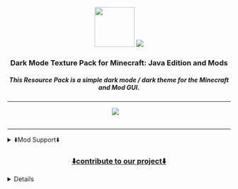 <p align="center"><img height="90" src="https://user-images.githubusercontent.com/18473368/216816541-89b855de-ddfa-49b1-b5b3-e7e0158c3ebb.png">
<img src="https://user-images.githubusercontent.com/18473368/212367558-89a76469-0f80-4a55-8add-9253ccb52355.png"></p>

<div align="center">
  <h3>Dark Mode Texture Pack for Minecraft: Java Edition and Mods</h3>
  <h5><i>This Resource Pack is a simple dark mode / dark theme for the Minecraft and Mod GUI.</i></h5>
  
---

<a aria-label="license" href="https://creativecommons.org/licenses/zero/1.0/">
              <img src="https://img.shields.io/badge/CC%20ZERO--1.0-1f1f1f?logo=Unlicense&logoColor=white&label=license"></a>
<a aria-label="release" href="https://github.com/vindocel/Dark-Everywhere/releases/latest">
              <img alt="" src="https://img.shields.io/github/v/release/vindocel/Dark-Everywhere?logo=Git%20LFS&logoColor=white&color=1f1f1f"></a>
<a aria-label="curseforge downloads" href="https://www.curseforge.com/minecraft/texture-packs/dark-everywhere/files">
              <img alt="" src="https://img.shields.io/badge/dynamic/json?color=1f1f1f&label=CurseForge&logoColor=white&logo=CurseForge&query=downloads.total&url=https://api.cfwidget.com/687374"></a>
<a aria-label="modrinth downloads" href="https://modrinth.com/resourcepack/dark-everywhere">
              <img alt="" src="https://img.shields.io/modrinth/dt/cwUMcX8W?color=1f1f1f&label=Modrinth&logoColor=white&logo=Modrinth"></a>
<a aria-label="github downloads" href="https://github.com/vindocel/Dark-Everywhere/releases">
<img alt="" src="https://img.shields.io/github/downloads/vindocel/Dark-Everywhere/total?logo=github&label=GitHub&logoColor=white&color=1f1f1f"></a>

<h7><a href="https://www.curseforge.com/minecraft/texture-packs/dark-everywhere/files" aria-label="curseforge Version">
<img src="https://img.shields.io/badge/1.19%20%7C%201.18-1f1f1f?logo=Hack%20The%20Box&logoColor=white&label=Available%20for" alt="" /></a></h7>

</div>

---

<details>
<summary>⬇️Mod Support⬇️</summary>

<p align="center">
<a title="Apotheosis" aria-label="build" href="https://www.curseforge.com/minecraft/mc-mods/apotheosis">
                     <img alt="right" alt="Rafa-pic" width="50" height="50" style="border-radius:50px;" src="https://user-images.githubusercontent.com/18473368/204269025-d399f227-9182-45a5-91e8-47796b49bb86.png">

<a title="Botany Pots" aria-label="build" href="https://www.curseforge.com/minecraft/mc-mods/botany-pots">
                     <img alt="right" alt="Rafa-pic" width="50" height="50" style="border-radius:50px;" src="https://user-images.githubusercontent.com/18473368/204270055-12c0e7e2-5f57-42ff-a72d-09dce67c5387.png">

<a title="Botany Pots Tiers" aria-label="build" href="https://www.curseforge.com/minecraft/mc-mods/botany-pots-tiers">
                     <img alt="right" alt="Rafa-pic" width="50" height="50" style="border-radius:50px;" src="https://user-images.githubusercontent.com/18473368/204270201-0d2dd456-1892-4923-affc-7145f2bb830e.png">

<a title="Cloth Config" aria-label="build" href="https://www.curseforge.com/minecraft/mc-mods/cloth-config">
                     <img alt="right" alt="Rafa-pic" width="50" height="50" style="border-radius:50px;" src="https://user-images.githubusercontent.com/18473368/204270666-59082e62-4270-49d4-980d-f43ab3a47a97.png">

<a title="Create" aria-label="build" href="https://www.curseforge.com/minecraft/mc-mods/create">
                     <img alt="right" alt="Rafa-pic" width="50" height="50" style="border-radius:50px;" src="https://user-images.githubusercontent.com/18473368/204271297-a857cba0-1f32-4d9b-a49e-a3656c4181fa.png">

<a title="Curios" aria-label="build" href="https://www.curseforge.com/minecraft/mc-mods/curios">
                     <img alt="right" alt="Rafa-pic" width="50" height="50" style="border-radius:50px;" src="https://user-images.githubusercontent.com/18473368/204271522-00bfa950-19e8-4bd4-a972-6579599f20b8.png">

<a title="Cyclic" aria-label="build" href="https://www.curseforge.com/minecraft/mc-mods/cyclic">
                     <img alt="right" alt="Rafa-pic" width="50" height="50" style="border-radius:50px;" src="https://user-images.githubusercontent.com/18473368/204271962-e781dbce-0203-4726-b489-9057664a910c.png">

<a title="Cyclops Core" aria-label="build" href="https://www.curseforge.com/minecraft/mc-mods/cyclops-core">
                     <img alt="right" alt="Rafa-pic" width="50" height="50" style="border-radius:50px;" src="https://user-images.githubusercontent.com/18473368/204272235-85367554-0e86-4154-b058-2de3ce59529e.png">

<a title="Farmers Delight" aria-label="build" href="https://www.curseforge.com/minecraft/mc-mods/farmers-delight">
                     <img alt="right" alt="Rafa-pic" width="50" height="50" style="border-radius:50px;" src="https://user-images.githubusercontent.com/18473368/204272595-4c5ae961-b9bd-445a-a5ea-bea0ab0c647b.png">

<a title="Flux Networks" aria-label="build" href="https://www.curseforge.com/minecraft/mc-mods/flux-networks">
                     <img alt="right" alt="Rafa-pic" width="50" height="50" style="border-radius:50px;" src="https://user-images.githubusercontent.com/18473368/204272864-4a3ef0c3-363a-4f8b-bfbd-a54c177c9173.png">

<a title="Hostile Neural Networks" aria-label="build" href="https://www.curseforge.com/minecraft/mc-mods/hostile-neural-networks">
                     <img alt="right" alt="Rafa-pic" width="50" height="50" style="border-radius:50px;" src="https://user-images.githubusercontent.com/18473368/204273107-fe99b47b-2aaa-46cf-9264-33fdcab4fccd.png">

<a title="Integrated Dynamics" aria-label="build" href="https://www.curseforge.com/minecraft/mc-mods/integrated-dynamics">
                     <img alt="right" alt="Rafa-pic" width="50" height="50" style="border-radius:50px;" src="https://user-images.githubusercontent.com/18473368/204274025-7c91bd13-c871-4572-aed8-5fbd4f08afca.png">

<a title="Integrated Crafting" aria-label="build" href="https://www.curseforge.com/minecraft/mc-mods/integrated-crafting">
                     <img alt="right" alt="Rafa-pic" width="50" height="50" style="border-radius:50px;" src="https://user-images.githubusercontent.com/18473368/204273461-14ecb9e0-9067-4bf1-b0af-bc0cb9d3b2b1.png">

<a title="Integrated Terminals" aria-label="build" href="https://www.curseforge.com/minecraft/mc-mods/integrated-terminals">
                     <img alt="right" alt="Rafa-pic" width="50" height="50" style="border-radius:50px;" src="https://user-images.githubusercontent.com/18473368/204273588-632b6d51-4959-403c-b494-6ef10a8e1d52.png">

<a title="Integrated Tunnels" aria-label="build" href="https://www.curseforge.com/minecraft/mc-mods/integrated-tunnels">
                     <img alt="right" alt="Rafa-pic" width="50" height="50" style="border-radius:50px;" src="https://user-images.githubusercontent.com/18473368/204273692-6adc3f76-9986-4abf-8dea-3ab26fd4ef08.png">

<a title="Integrated NBT" aria-label="build" href="https://www.curseforge.com/minecraft/mc-mods/integrated-nbt">
                     <img alt="right" alt="Rafa-pic" width="50" height="50" style="border-radius:50px;" src="https://user-images.githubusercontent.com/18473368/204273857-4f310fbe-d72d-419d-969d-b933eb2799ee.png">

<a title="Iron Chests" aria-label="build" href="https://www.curseforge.com/minecraft/mc-mods/iron-chests">
                     <img alt="right" alt="Rafa-pic" width="50" height="50" style="border-radius:50px;" src="https://user-images.githubusercontent.com/18473368/204274399-17e0fd47-e09d-4c34-b8f5-534a6702d184.png">

<a title="Iron Furnaces" aria-label="build" href="https://www.curseforge.com/minecraft/mc-mods/iron-furnaces">
                     <img alt="right" alt="Rafa-pic" width="50" height="50" style="border-radius:50px;" src="https://user-images.githubusercontent.com/18473368/204274553-51b5c5e6-76fe-4c0e-9e84-6f1f200ca331.png">

<a title="JEI" aria-label="build" href="https://www.curseforge.com/minecraft/mc-mods/jei">
                     <img alt="right" alt="Rafa-pic" width="50" height="50" style="border-radius:50px;" src="https://user-images.githubusercontent.com/18473368/204274840-ad0bbb27-d88d-4e76-b9c0-2bc1202f88fb.jpeg">

<a title="Refined Storage" aria-label="build" href="https://www.curseforge.com/minecraft/mc-mods/refined-storage">
                     <img alt="right" alt="Rafa-pic" width="50" height="50" style="border-radius:50px;" src="https://user-images.githubusercontent.com/18473368/204275042-44df0430-6744-4250-8bf4-7043262b6520.png">

<a title="Refined Storage Addons" aria-label="build" href="https://www.curseforge.com/minecraft/mc-mods/refined-storage-addons">
                     <img alt="right" alt="Rafa-pic" width="50" height="50" style="border-radius:50px;" src="https://user-images.githubusercontent.com/18473368/204275252-1c7deb1f-5d69-4bc0-953a-ab2cf8161f8c.png">

<a title="Storage Drawers" aria-label="build" href="https://www.curseforge.com/minecraft/mc-mods/storage-drawers">
                     <img alt="right" alt="Rafa-pic" width="50" height="50" style="border-radius:50px;" src="https://user-images.githubusercontent.com/18473368/204275572-ff573079-0a38-4763-95be-8fc58729f8b8.png">

<a title="Trinkets" aria-label="build" href="https://www.curseforge.com/minecraft/mc-mods/trinkets">
                     <img alt="right" alt="Rafa-pic" width="50" height="50" style="border-radius:50px;" src="https://user-images.githubusercontent.com/18473368/204275721-7715bc3b-c0f7-4fef-a160-62d94e7e12a8.png">

<a title="Mekanism" aria-label="build" href="https://www.curseforge.com/minecraft/mc-mods/mekanism">
                     <img alt="right" alt="Rafa-pic" width="50" height="50" style="border-radius:50px;" src="https://user-images.githubusercontent.com/18473368/204336134-61b418b9-8896-4998-8f35-4eee7d545b35.png">

<a title="Applied Energistics 2" aria-label="build" href="https://www.curseforge.com/minecraft/mc-mods/applied-energistics-2">
                     <img alt="right" alt="Rafa-pic" width="50" height="50" style="border-radius:50px;" src="https://user-images.githubusercontent.com/18473368/205071608-0b2f5f09-085b-4306-bb04-17f3cbd5ea88.gif">

<a title="Applied Energistics 2 Wireless Terminals" aria-label="build" href="https://www.curseforge.com/minecraft/mc-mods/applied-energistics-2-wireless-terminals">
                     <img alt="right" alt="Rafa-pic" width="50" height="50" style="border-radius:50px;" src="https://user-images.githubusercontent.com/18473368/205071612-dc9a6f48-7a00-4a6f-ba67-eb80faf4e47b.png">

<a title="AE2-Additions" aria-label="build" href="https://www.curseforge.com/minecraft/mc-mods/ae2-additions">
                     <img alt="right" alt="Rafa-pic" width="50" height="50" style="border-radius:50px;" src="https://user-images.githubusercontent.com/18473368/205071614-843e27ed-51d2-4f6b-9c6a-28dcb9b95b20.png">

<a title="Re-chiseled" aria-label="build" href="https://www.curseforge.com/minecraft/mc-mods/rechiseled">
                     <img alt="right" alt="Rafa-pic" width="50" height="50" style="border-radius:50px;" src="https://user-images.githubusercontent.com/18473368/205071619-a82c746b-9ec2-4b98-b38d-0531376e889a.png">

<a title="Cooking for Blockheads" aria-label="build" href="https://www.curseforge.com/minecraft/mc-mods/cooking-for-blockheads">
                     <img alt="right" alt="Rafa-pic" width="50" height="50" style="border-radius:50px;" src="https://user-images.githubusercontent.com/18473368/205126668-9b613b01-ffc2-4456-9ae2-978a7f2a924e.png">

<a title="Extreme sound muffler" aria-label="build" href="https://www.curseforge.com/minecraft/mc-mods/extreme-sound-muffler">
                     <img alt="right" alt="Rafa-pic" width="50" height="50" style="border-radius:50px;" src="https://user-images.githubusercontent.com/18473368/205127027-33dfde47-bf8b-45dd-9f29-d9d07f023d2c.png">

<a title="Industrial Foregoing" aria-label="build" href="https://www.curseforge.com/minecraft/mc-mods/industrial-foregoing">
                     <img alt="right" alt="Rafa-pic" width="50" height="50" style="border-radius:50px;" src="https://user-images.githubusercontent.com/18473368/205127274-1b647da6-1358-4859-b84f-0e2bf31d9ca3.png">

<a title="ME Requester" aria-label="build" href="https://www.curseforge.com/minecraft/mc-mods/merequester">
                     <img alt="right" alt="Rafa-pic" width="50" height="50" style="border-radius:50px;" src="https://user-images.githubusercontent.com/18473368/205127441-1616fe3d-ab82-4574-a537-a93c5b45750e.png">

<a title="Sophisticated Backpacks" aria-label="build" href="https://www.curseforge.com/minecraft/mc-mods/sophisticated-backpacks">
                     <img alt="right" alt="Rafa-pic" width="50" height="50" style="border-radius:50px;" src="https://user-images.githubusercontent.com/18473368/205127593-e923b13a-c281-49e6-9408-54a84ca100e9.png">

<a title="TrashSlot" aria-label="build" href="https://www.curseforge.com/minecraft/mc-mods/trashslot">
                     <img alt="right" alt="Rafa-pic" width="50" height="50" style="border-radius:50px;" src="https://user-images.githubusercontent.com/18473368/205127768-27fea95b-3726-48b4-80ed-95d3175990e4.png">

<a title="Compact Machines" aria-label="build" href="https://www.curseforge.com/minecraft/mc-mods/compact-machines">
                     <img alt="right" alt="Rafa-pic" width="50" height="50" style="border-radius:50px;" src="https://user-images.githubusercontent.com/18473368/205291927-6fca0282-6137-4819-b0e7-0a4aa0e867e4.png">

<a title="Quark" aria-label="build" href="https://www.curseforge.com/minecraft/mc-mods/quark">
                     <img alt="right" alt="Rafa-pic" width="50" height="50" style="border-radius:50px;" src="https://user-images.githubusercontent.com/18473368/205292234-69d0068c-c14c-4498-8ffc-0d83404f58aa.png">

<a title="Solar Flux Reborn" aria-label="build" href="https://www.curseforge.com/minecraft/mc-mods/solar-flux-reborn">
                     <img alt="right" alt="Rafa-pic" width="50" height="50" style="border-radius:50px;" src="https://user-images.githubusercontent.com/18473368/205292575-d19beca8-b806-4310-9b40-fea72df89867.png">

<a title="Bigger Reactors" aria-label="build" href="https://www.curseforge.com/minecraft/mc-mods/biggerreactors/files/3964114">
                     <img alt="right" alt="Rafa-pic" width="50" height="50" style="border-radius:50px;" src="https://user-images.githubusercontent.com/18473368/205351668-dca2214d-4bf1-49e4-8e06-926f2c5456b5.png">

<a title="Mystical Agriculture" aria-label="build" href="https://www.curseforge.com/minecraft/mc-mods/mystical-agriculture">
                     <img alt="right" alt="Rafa-pic" width="50" height="50" style="border-radius:50px;" src="https://user-images.githubusercontent.com/18473368/205351663-736882f0-3235-4077-9850-d72483d7c92a.png">

<a title="Productive Bees" aria-label="build" href="https://www.curseforge.com/minecraft/mc-mods/productivebees">
                     <img alt="right" alt="Rafa-pic" width="50" height="50" style="border-radius:50px;" src="https://user-images.githubusercontent.com/18473368/205351665-6bdf3898-20b1-4dc1-8473-96071ec03f75.png">

<a title="Simple Magnets" aria-label="build" href="https://www.curseforge.com/minecraft/mc-mods/simple-magnets">
                     <img alt="right" alt="Rafa-pic" width="50" height="50" style="border-radius:50px;" src="https://user-images.githubusercontent.com/18473368/205351667-f5118f00-ce92-40e5-995c-5ceadd8b9f1c.png">

<a title="The Twilight Forest" aria-label="build" href="https://www.curseforge.com/minecraft/mc-mods/the-twilight-forest">
                     <img alt="right" alt="Rafa-pic" width="50" height="50" style="border-radius:50px;" src="https://user-images.githubusercontent.com/18473368/205351657-d076f9df-e679-4d2a-acc9-d68ac076cca3.png">

<a title="RFTools Base" aria-label="build" href="https://www.curseforge.com/minecraft/mc-mods/rftools-base/files/3970757">
                     <img alt="right" alt="Rafa-pic" width="50" height="50" style="border-radius:50px;" src="https://user-images.githubusercontent.com/18473368/205445281-9c36d397-b9e8-4e7e-a95a-0d06cdaebc84.png">

<a title="RFTools Builder" aria-label="build" href="https://www.curseforge.com/minecraft/mc-mods/rftools-builder">
                     <img alt="right" alt="Rafa-pic" width="50" height="50" style="border-radius:50px;" src="https://user-images.githubusercontent.com/18473368/205445320-a90328a8-48f8-47bc-93ed-9afc8d1ba53e.png">

<a title="RFTools Storage" aria-label="build" href="https://www.curseforge.com/minecraft/mc-mods/rftools-storage">
                     <img alt="right" alt="Rafa-pic" width="50" height="50" style="border-radius:50px;" src="https://user-images.githubusercontent.com/18473368/205445555-93df2018-8511-4777-abc1-4ca9f529fdd0.png">

<a title="RFTools Utility" aria-label="build" href="https://www.curseforge.com/minecraft/mc-mods/rftools-utility">
                     <img alt="right" alt="Rafa-pic" width="50" height="50" style="border-radius:50px;" src="https://user-images.githubusercontent.com/18473368/205445589-cdbe23bc-4043-42a8-b209-1af9449dbad1.png">

<a title="XNet" aria-label="build" href="https://www.curseforge.com/minecraft/mc-mods/xnet">
                     <img alt="right" alt="Rafa-pic" width="50" height="50" style="border-radius:50px;" src="https://user-images.githubusercontent.com/18473368/205445610-09ee944e-a677-41bf-8884-8fbbf35a1eeb.png">

<a title="Just Enough Resources (JER)" aria-label="build" href="https://www.curseforge.com/minecraft/mc-mods/just-enough-resources-jer">
                     <img alt="right" alt="Rafa-pic" width="50" height="50" style="border-radius:50px;" src="https://user-images.githubusercontent.com/18473368/205451967-b3b298bb-491f-4e43-b7f8-81313f5983e4.png">

<a title="Cosmetic Armor Reworked" aria-label="build" href="https://www.curseforge.com/minecraft/mc-mods/cosmetic-armor-reworked">
                     <img alt="right" alt="Rafa-pic" width="50" height="50" style="border-radius:50px;" src="https://user-images.githubusercontent.com/18473368/205451999-2cfb0abb-b7d1-4cbc-9ade-7a72800a521c.png">

<a title="Ex Machinis" aria-label="build" href="https://www.curseforge.com/minecraft/mc-mods/ex-machinis">
                     <img alt="right" alt="Rafa-pic" width="50" height="50" style="border-radius:50px;" src="https://user-images.githubusercontent.com/18473368/205502829-44a8f230-ebef-4486-89c6-9eb2d07b2bd6.png">

<a title="Ex Nihilo: Sequentia" aria-label="build" href="https://www.curseforge.com/minecraft/mc-mods/ex-nihilo-sequentia">
                     <img alt="right" alt="Rafa-pic" width="50" height="50" style="border-radius:50px;" src="https://user-images.githubusercontent.com/18473368/205502937-aa2d9927-0778-45d6-a67f-43f0b0f80919.png">

<a title="Mob Grinding Utils" aria-label="build" href="https://www.curseforge.com/minecraft/mc-mods/mob-grinding-utils">
                     <img alt="right" alt="Rafa-pic" width="50" height="50" style="border-radius:50px;" src="https://user-images.githubusercontent.com/18473368/205502975-b4fd9093-32b9-4d09-8769-7dacf6709944.png">

<a title="Trash Cans" aria-label="build" href="https://www.curseforge.com/minecraft/mc-mods/trash-cans">
                     <img alt="right" alt="Rafa-pic" width="50" height="50" style="border-radius:50px;" src="https://user-images.githubusercontent.com/18473368/205503089-d59250e1-9599-4012-9a49-876cbb4e4fa4.png">

<a title="Traveler's Backpack" aria-label="build" href="https://www.curseforge.com/minecraft/mc-mods/travelers-backpack">
                     <img alt="right" alt="Rafa-pic" width="50" height="50" style="border-radius:50px;" src="https://user-images.githubusercontent.com/18473368/206020020-26c2b6a1-94ee-4112-924e-476ec49bd55e.gif">

<a title="Supplementaries" aria-label="build" href="https://www.curseforge.com/minecraft/mc-mods/supplementaries">
                     <img alt="right" alt="Rafa-pic" width="50" height="50" style="border-radius:50px;" src="https://user-images.githubusercontent.com/18473368/206489247-369971c4-1318-47de-b86d-44ff2b5f9933.gif">

<a title="Alchemistry" aria-label="build" href="https://www.curseforge.com/minecraft/mc-mods/alchemistry">
                     <img alt="right" alt="Rafa-pic" width="50" height="50" style="border-radius:50px;" src="https://user-images.githubusercontent.com/18473368/206853541-1cafd67d-f575-4df4-8f2f-16601703baa6.png">

<a title="Cable Tiers" aria-label="build" href="https://www.curseforge.com/minecraft/mc-mods/cable-tiers">
                     <img alt="right" alt="Rafa-pic" width="50" height="50" style="border-radius:50px;" src="https://user-images.githubusercontent.com/18473368/206853513-e8186ed1-f5ee-4c39-926c-4b1919ff1497.png">

<a title="Farming for Blockheads" aria-label="build" href="https://www.curseforge.com/minecraft/mc-mods/farming-for-blockheads">
                     <img alt="right" alt="Rafa-pic" width="50" height="50" style="border-radius:50px;" src="https://user-images.githubusercontent.com/18473368/206853603-e8faa672-c9ec-4d60-bd9c-ad470195508f.png">

<a title="LaserIO" aria-label="build" href="https://www.curseforge.com/minecraft/mc-mods/laserio">
                     <img alt="right" alt="Rafa-pic" width="50" height="50" style="border-radius:50px;" src="https://user-images.githubusercontent.com/18473368/206853654-ba34c1c4-0f15-4eca-a1bd-16dce5f0ffe1.png">

<a title="MrCrayfish's Furniture Mod" aria-label="build" href="https://www.curseforge.com/minecraft/mc-mods/mrcrayfish-furniture-mod">
                     <img alt="right" alt="Rafa-pic" width="50" height="50" style="border-radius:50px;" src="https://user-images.githubusercontent.com/18473368/206853679-f2713fbc-7b5e-4396-9796-2429282679e1.png">

<a title="Nature's Aura" aria-label="build" href="https://www.curseforge.com/minecraft/mc-mods/natures-aura">
                     <img alt="right" alt="Rafa-pic" width="50" height="50" style="border-radius:50px;" src="https://user-images.githubusercontent.com/18473368/206853709-f0e42ede-fab6-4a7f-8faa-2fbd66fb52f7.png">

<a title="Pipez" aria-label="build" href="https://www.curseforge.com/minecraft/mc-mods/pipez">
                     <img alt="right" alt="Rafa-pic" width="50" height="50" style="border-radius:50px;" src="https://user-images.githubusercontent.com/18473368/206853756-016006a3-c55a-4494-b3fe-7dc483850c14.png">

<a title="Powah! (Rearchitected)" aria-label="build" href="https://www.curseforge.com/minecraft/mc-mods/powah-rearchitected">
                     <img alt="right" alt="Rafa-pic" width="50" height="50" style="border-radius:50px;" src="https://user-images.githubusercontent.com/18473368/206853799-f800a99f-e0a2-4616-b9bf-260c75b35a12.png">

<a title="Reliquary Reincarnations" aria-label="build" href="https://www.curseforge.com/minecraft/mc-mods/reliquary-v1-3">
                     <img alt="right" alt="Rafa-pic" width="50" height="50" style="border-radius:50px;" src="https://user-images.githubusercontent.com/18473368/206853830-acd44855-6766-4cdc-b763-1d34dae92d8a.png">

<a title="Shrink." aria-label="build" href="https://www.curseforge.com/minecraft/mc-mods/shrink_">
                     <img alt="right" alt="Rafa-pic" width="50" height="50" style="border-radius:50px;" src="https://user-images.githubusercontent.com/18473368/206853858-1344d550-b381-4d38-9538-50cda23d27f3.png">

<a title="Thermal Series" aria-label="build" href="https://www.curseforge.com/minecraft/mc-mods/thermal-foundation">
                     <img alt="right" alt="Rafa-pic" width="50" height="50" style="border-radius:50px;" src="https://user-images.githubusercontent.com/18473368/206914792-4a1d5b2a-0b3c-4986-8d82-f4488d53208f.png">

<a title="Better Advancements" aria-label="build" href="https://www.curseforge.com/minecraft/mc-mods/better-advancements">
                     <img alt="right" alt="Rafa-pic" width="50" height="50" style="border-radius:50px;" src="https://user-images.githubusercontent.com/18473368/207644986-92c67b8a-3d14-47fc-bedf-e92dcbb64526.png">

<a title="Better Furnaces Reforged + Addons" aria-label="build" href="https://www.curseforge.com/minecraft/mc-mods/better-furnaces-reforged">
                     <img alt="right" alt="Rafa-pic" width="50" height="50" style="border-radius:50px;" src="https://user-images.githubusercontent.com/18473368/207645212-e55648df-bee5-45a0-821a-13ffd8e32e91.png">

<a title="Forbidden and Arcanus" aria-label="build" href="https://www.curseforge.com/minecraft/mc-mods/forbidden-arcanus">
                     <img alt="right" alt="Rafa-pic" width="50" height="50" style="border-radius:50px;" src="https://user-images.githubusercontent.com/18473368/207645398-71dcdb7d-11d6-41ae-8f97-c33c9383ec43.png">

<a title="Polymorph" aria-label="build" href="https://www.curseforge.com/minecraft/mc-mods/polymorph">
                     <img alt="right" alt="Rafa-pic" width="50" height="50" style="border-radius:50px;" src="https://user-images.githubusercontent.com/18473368/207645581-3b11c860-2693-4ab7-8be1-e27ec6817ad9.png">

<a title="PneumaticCraft: Repressurized" aria-label="build" href="https://www.curseforge.com/minecraft/mc-mods/pneumaticcraft-repressurized">
                     <img alt="right" alt="Rafa-pic" width="50" height="50" style="border-radius:50px;" src="https://user-images.githubusercontent.com/18473368/208243520-b224a75d-2208-4ccb-a746-a4305665e705.png">

<a title="Lazier AE2" aria-label="build" href="https://www.curseforge.com/minecraft/mc-mods/lazierae2">
                     <img alt="right" alt="Rafa-pic" width="50" height="50" style="border-radius:50px;" src="https://user-images.githubusercontent.com/18473368/208243610-3aebdbe2-15ae-4bd0-938b-45466f6758f6.png">

<a title="Ad Astra!" aria-label="build" href="https://www.curseforge.com/minecraft/mc-mods/ad-astra">
                     <img alt="right" alt="Rafa-pic" width="50" height="50" style="border-radius:50px;" src="https://user-images.githubusercontent.com/18473368/209482303-2f06a8e8-d571-4909-8fa9-b4301ef4a6f2.png">

<a title="Advanced Generators" aria-label="build" href="https://www.curseforge.com/minecraft/mc-mods/advanced-generators">
                     <img alt="right" alt="Rafa-pic" width="50" height="50" style="border-radius:50px;" src="https://user-images.githubusercontent.com/18473368/209482316-2f235d11-3f4c-45c1-b252-89a9ed2ce79c.png">

<a title="Baubley Heart Canisters" aria-label="build" href="https://www.curseforge.com/minecraft/mc-mods/baubley-heart-canisters">
                     <img alt="right" alt="Rafa-pic" width="50" height="50" style="border-radius:50px;" src="https://user-images.githubusercontent.com/18473368/209482339-1cbff61f-e1a8-4b3c-9b67-ea8cd6d321bf.png">

<a title="Blue Skies" aria-label="build" href="https://www.curseforge.com/minecraft/mc-mods/blue-skies">
                     <img alt="right" alt="Rafa-pic" width="50" height="50" style="border-radius:50px;" src="https://user-images.githubusercontent.com/18473368/209482357-cadb6159-89e1-407a-bd81-3230adfdabf9.png">

<a title="DimStorage" aria-label="build" href="https://www.curseforge.com/minecraft/mc-mods/dimstorage">
                     <img alt="right" alt="Rafa-pic" width="50" height="50" style="border-radius:50px;" src="https://user-images.githubusercontent.com/18473368/209482390-e3f0332f-1c6a-468d-9ade-87e55db66abe.png">

<a title="Deep Resonance" aria-label="build" href="https://www.curseforge.com/minecraft/mc-mods/deep-resonance">
                     <img alt="right" alt="Rafa-pic" width="50" height="50" style="border-radius:50px;" src="https://user-images.githubusercontent.com/18473368/209482415-85ce2031-a822-4974-901c-15c3c1bc0da6.png">

<a title="Engineer's Decor" aria-label="build" href="https://www.curseforge.com/minecraft/mc-mods/engineers-decor">
                     <img alt="right" alt="Rafa-pic" width="50" height="50" style="border-radius:50px;" src="https://user-images.githubusercontent.com/18473368/209482436-c950b042-ba65-4d98-85dd-db0f04ecbd7c.png">

<a title="Elemental Craft" aria-label="build" href="https://www.curseforge.com/minecraft/mc-mods/elemental-craft">
                     <img alt="right" alt="Rafa-pic" width="50" height="50" style="border-radius:50px;" src="https://user-images.githubusercontent.com/18473368/209482455-1681588f-4cde-49c5-9d87-475151346643.png">

<a title="FTB Industrial Contraptions" aria-label="build" href="https://www.curseforge.com/minecraft/mc-mods/ftb-industrial-contraptions-forge">
                     <img alt="right" alt="Rafa-pic" width="50" height="50" style="border-radius:50px;" src="https://user-images.githubusercontent.com/18473368/209482480-ca5230dc-d9dd-42a6-83c9-95008ed63502.png">

<a title="Immersive Engineering" aria-label="build" href="https://www.curseforge.com/minecraft/mc-mods/immersive-engineering">
                     <img alt="right" alt="Rafa-pic" width="50" height="50" style="border-radius:50px;" src="https://user-images.githubusercontent.com/18473368/209482505-c2cb4865-a123-4357-aa77-d22a847d5123.png">

<a title="Item Collectors" aria-label="build" href="https://www.curseforge.com/minecraft/mc-mods/item-collectors">
                     <img alt="right" alt="Rafa-pic" width="50" height="50" style="border-radius:50px;" src="https://user-images.githubusercontent.com/18473368/209482523-91b57508-5f64-4ba1-a789-ed62ca3feb7b.png">

<a title="MineColonies" aria-label="build" href="https://www.curseforge.com/minecraft/mc-mods/minecolonies">
                     <img alt="right" alt="Rafa-pic" width="50" height="50" style="border-radius:50px;" src="https://user-images.githubusercontent.com/18473368/209482545-8fd695ae-5d1d-489c-8f3a-66d349b0eb91.png">

<a title="Pretty Pipes" aria-label="build" href="https://www.curseforge.com/minecraft/mc-mods/pretty-pipes">
                     <img alt="right" alt="Rafa-pic" width="50" height="50" style="border-radius:50px;" src="https://user-images.githubusercontent.com/18473368/209482566-3fec8b5b-b288-4992-8549-3256e4f81e2b.png">

<a title="Reborn Storage" aria-label="build" href="https://www.curseforge.com/minecraft/mc-mods/rebornstorage">
                     <img alt="right" alt="Rafa-pic" width="50" height="50" style="border-radius:50px;" src="https://user-images.githubusercontent.com/18473368/209482582-44929815-39d5-43e5-95ba-5ef0ca3568ed.png">

<a title="Security Craft" aria-label="build" href="https://www.curseforge.com/minecraft/mc-mods/security-craft">
                     <img alt="right" alt="Rafa-pic" width="50" height="50" style="border-radius:50px;" src="https://user-images.githubusercontent.com/18473368/209482594-741114c4-47f2-438c-9e7c-386b130a50e5.png">

<a title="Simple Storage Network" aria-label="build" href="https://www.curseforge.com/minecraft/mc-mods/simple-storage-network">
                     <img alt="right" alt="Rafa-pic" width="50" height="50" style="border-radius:50px;" src="https://user-images.githubusercontent.com/18473368/209482606-1ebf6423-a8ec-4ac2-9ef8-8ea4b977d5e2.png">

<a title="Tinkers Construct" aria-label="build" href="https://www.curseforge.com/minecraft/mc-mods/tinkers-construct">
                     <img alt="right" alt="Rafa-pic" width="50" height="50" style="border-radius:50px;" src="https://user-images.githubusercontent.com/18473368/209482624-eece5703-eb29-4d3a-97f2-345486c07566.png">

<a title="Tom's Simple Storage" aria-label="build" href="https://www.curseforge.com/minecraft/mc-mods/toms-storage">
                     <img alt="right" alt="Rafa-pic" width="50" height="50" style="border-radius:50px;" src="https://user-images.githubusercontent.com/18473368/209482640-b80113a1-5998-4777-80cc-8011d6f826ab.png">

<a title="Inventory HUD+" aria-label="build" href="https://www.curseforge.com/minecraft/mc-mods/inventory-hud-forge">
                     <img alt="right" alt="Rafa-pic" width="50" height="50" style="border-radius:50px;" src="https://user-images.githubusercontent.com/18473368/209580578-b05d6dd1-c1d9-43e7-955f-e060db922559.png">

<a title="Inventory Profiles Next" aria-label="build" href="https://www.curseforge.com/minecraft/mc-mods/inventory-profiles-next">
                     <img alt="right" alt="Rafa-pic" width="50" height="50" style="border-radius:50px;" src="https://user-images.githubusercontent.com/18473368/209580638-3f6d3fd0-118e-48f0-9cfc-def3b4a56827.png">

<a title="ProjectE" aria-label="build" href="https://www.curseforge.com/minecraft/mc-mods/projecte">
                     <img alt="right" alt="Rafa-pic" width="50" height="50" style="border-radius:50px;" src="https://user-images.githubusercontent.com/18473368/209580679-c716be94-0331-442a-82ec-e1cc0918b05a.png">

<a title="Additional Enchanted Miner" aria-label="build" href="https://www.curseforge.com/minecraft/mc-mods/additional-enchanted-miner">
                     <img alt="right" alt="Rafa-pic" width="50" height="50" style="border-radius:50px;" src="https://user-images.githubusercontent.com/18473368/210101563-7e4fbc60-9247-4077-aff8-08c053527ff6.png">

<a title="Charm" aria-label="build" href="https://www.curseforge.com/minecraft/mc-mods/projecte">
                     <img alt="right" alt="Rafa-pic" width="50" height="50" style="border-radius:50px;" src="https://user-images.githubusercontent.com/18473368/210101610-d50ecb5c-7096-4573-bac3-ede270887d7d.png">

<a title="Libgui" aria-label="build" href="https://www.curseforge.com/minecraft/mc-mods/libgui">
                     <img alt="right" alt="Rafa-pic" width="50" height="50" style="border-radius:50px;" src="https://user-images.githubusercontent.com/18473368/210101691-a401cb8a-3d7c-488a-926c-085d70456cfe.png">

<a title="Farmer's Respite" aria-label="build" href="https://www.curseforge.com/minecraft/mc-mods/farmers-respite">
                     <img alt="right" alt="Rafa-pic" width="50" height="50" style="border-radius:50px;" src="https://user-images.githubusercontent.com/18473368/212310775-5743d9c0-1462-4d6c-904a-181120acafa5.png">

<a title="Nether's Delight" aria-label="build" href="https://www.curseforge.com/minecraft/mc-mods/nethers-delight">
                     <img alt="right" alt="Rafa-pic" width="50" height="50" style="border-radius:50px;" src="https://user-images.githubusercontent.com/18473368/212310919-016c3c8d-4c53-47da-9fcd-4684a32f25ce.png">

<a title="Mo' Shiz Mod" aria-label="build" href="https://www.curseforge.com/minecraft/mc-mods/mo-shiz-mod">
                     <img alt="right" alt="Rafa-pic" width="50" height="50" style="border-radius:50px;" src="https://user-images.githubusercontent.com/18473368/213427759-9a5ee9db-199f-4261-b8f6-5c883b4c907e.png">

<a title="Fantasy's Furniture" aria-label="build" href="https://www.curseforge.com/minecraft/mc-mods/fantasys-furniture">
                     <img alt="right" alt="Rafa-pic" width="50" height="50" style="border-radius:50px;" src="https://user-images.githubusercontent.com/18473368/213915119-3c73ec9e-545f-40f0-97fc-080dc3c4b38b.png">

<a title="Beyond Earth" aria-label="build" href="https://www.curseforge.com/minecraft/mc-mods/beyond-earth">
                     <img alt="right" alt="Rafa-pic" width="50" height="50" style="border-radius:50px;" src="https://user-images.githubusercontent.com/18473368/215365032-9aa46485-6247-48bd-8c87-aa5ddef30135.png">

<a title="Builder's Delight" aria-label="build" href="https://www.curseforge.com/minecraft/mc-mods/builders-delight-forge">
                     <img alt="right" alt="Rafa-pic" width="50" height="50" style="border-radius:50px;" src="https://user-images.githubusercontent.com/18473368/215365117-159cd5fc-244a-47b8-87d3-e72df49b95a0.png">

<a title="Corpse" aria-label="build" href="https://www.curseforge.com/minecraft/mc-mods/corpse">
                     <img alt="right" alt="Rafa-pic" width="50" height="50" style="border-radius:50px;" src="https://user-images.githubusercontent.com/18473368/215365182-034bd029-67e5-4f44-b66f-7a74e1a83d71.png">

<a title="EvilCraft" aria-label="build" href="https://www.curseforge.com/minecraft/mc-mods/evilcraft">
                     <img alt="right" alt="Rafa-pic" width="50" height="50" style="border-radius:50px;" src="https://user-images.githubusercontent.com/18473368/215365263-01382d1d-28e7-43e7-a11b-c4ce0d4d0994.png">

<a title="JobsAddon" aria-label="build" href="https://www.curseforge.com/minecraft/mc-mods/jobsaddon">
                     <img alt="right" alt="Rafa-pic" width="50" height="50" style="border-radius:50px;" src="https://user-images.githubusercontent.com/18473368/215365325-820ab990-645c-41c5-9b53-97618a71323d.png">

<a title="LevelZ" aria-label="build" href="https://www.curseforge.com/minecraft/mc-mods/levelz">
                     <img alt="right" alt="Rafa-pic" width="50" height="50" style="border-radius:50px;" src="https://user-images.githubusercontent.com/18473368/215365396-a093a3be-2791-415a-9377-f2bdebc133de.png">

<a title="Summoning Rituals" aria-label="build" href="https://www.curseforge.com/minecraft/mc-mods/summoningrituals">
                     <img alt="right" alt="Rafa-pic" width="50" height="50" style="border-radius:50px;" src="https://user-images.githubusercontent.com/18473368/215365456-5abbbd52-9df3-4e37-b18a-cd8a8b2d13c7.png">

<a title="TerraFirmaCraft" aria-label="build" href="https://www.curseforge.com/minecraft/mc-mods/terrafirmacraft">
                     <img alt="right" alt="Rafa-pic" width="50" height="50" style="border-radius:50px;" src="https://user-images.githubusercontent.com/18473368/217640992-d2c6017f-f53a-4ea9-979e-ddbf066f5a4e.png">
    
<a title="Industrial Revolution" aria-label="build" href="https://www.curseforge.com/minecraft/mc-mods/industrial-revolution">
                     <img alt="right" alt="Rafa-pic" width="50" height="50" style="border-radius:50px;" src="https://user-images.githubusercontent.com/18473368/217641490-7f8daecc-0d4e-481f-92af-6e3e71f13528.png">

<a title="Project MMO" aria-label="build" href="https://www.curseforge.com/minecraft/mc-mods/project-mmo">
                     <img alt="right" alt="Rafa-pic" width="50" height="50" style="border-radius:50px;" src="https://user-images.githubusercontent.com/18473368/217641623-f77a1511-95fa-4724-8b0e-46e593a6df1e.png">

<a title="Occultism" aria-label="build" href="https://www.curseforge.com/minecraft/mc-mods/occultism">
                     <img alt="right" alt="Rafa-pic" width="50" height="50" style="border-radius:50px;" src="https://user-images.githubusercontent.com/18473368/217655064-f88602ff-d7e5-4d76-a443-4987d75a010f.png">

</p>
</details>

</details>
<h3 align="center">⬇️contribute to our project⬇️</h3>
<details>
<summary>❇️How to help❇️</summary>
If you want to help, download the photoshop actions. ><a href=https://github.com/vindocel/Dark-Everywhere/releases/tag/Actions>here</a><

fork the <a href=https://github.com/vindocel/Dark-Everywhere/tree/Alpha>Alpha</a> repository and send commit directly to it to be accepted and tested, if you send commit to final version 1.19 it will be rejected instantly

</details>
